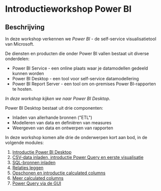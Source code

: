 # Introductieworkshop Power BI

## Beschrijving

In deze workshop verkennen we *Power BI* - de self-service visualisatietool van Microsoft.

De diensten en producten die onder Power BI vallen bestaat uit diverse onderdelen:

* Power BI Service - een online plaats waar je datamodellen gedeeld kunnen worden
* Power BI Desktop - een tool voor self-service datamodellering
* Power BI Report Server - een tool om on-premises Power BI-rapporten te hosten.

*In deze workshop kijken we naar Power BI Desktop*.

Power BI Desktop bestaat uit drie componenten:

* Inladen van allerhande bronnen ("ETL")
* Modelleren van data en definiëren van measures
* Weergeven van data en ontwerpen van rapporten

In deze workshop komen alle drie de onderwerpen kort aan bod, in de volgende modules:

1. [Introductie Power BI Desktop](01-introductie-powerbi-desktop.md)
2. [CSV-data inladen, introductie Power Query en eerste visualisatie](02-csv-inladen.md)
3. [SQL-bronnen inladen](03-sql-inladen.md)
4. [Relaties leggen](04-relaties.md)
5. [Opschonen en introductie calculated columns](05-opschonen.md)
6. [Meer calculated columns](06-calc-columns.md)
7. [Power Query via de GUI](07-power-query.md)
